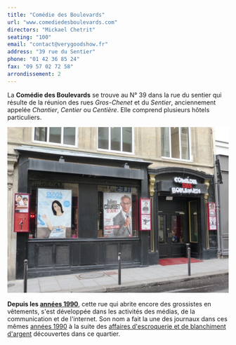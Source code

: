 ```yaml
---
title: "Comédie des Boulevards"
url: "www.comediedesboulevards.com"
directors: "Mickael Chetrit"
seating: "100"
email: "contact@verygoodshow.fr"
address: "39 rue du Sentier"
phone: "01 42 36 85 24"
fax: "09 57 02 72 58"
arrondissement: 2
---
```


La **Comédie des Boulevards** se trouve au N° 39 dans la rue du sentier qui résulte de la réunion des rues *Gros-Chenet* et du *Sentier*, anciennement appelée *Chantier*, *Centier* ou *Centière*. Elle comprend plusieurs hôtels particuliers.

![Comédie des Boulevards](../images/2eme/comedie-des-boulevards/comedie-des-boulevards.png)

**Depuis les [années 1990](https://fr.wikipedia.org/wiki/Ann%C3%A9es_1990 "Années 1990")**, cette rue qui abrite encore des grossistes en vêtements, s'est développée dans les activités des médias, de la communication et de l'internet. Son nom a fait la une des journaux dans ces mêmes [années 1990](https://fr.wikipedia.org/wiki/Ann%C3%A9es_1990 "Années 1990") à la suite des [affaires d'escroquerie et de blanchiment d'argent](https://fr.wikipedia.org/wiki/Affaire_du_Sentier_II "Affaire du Sentier II") découvertes dans ce quartier.